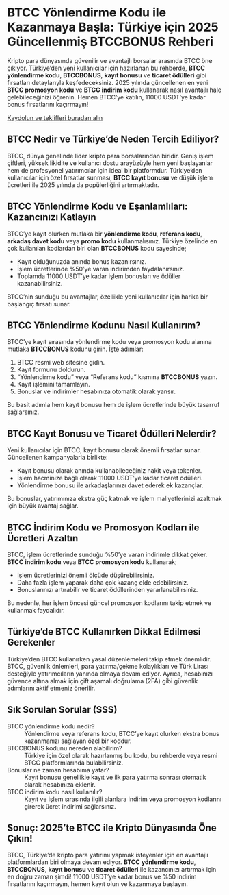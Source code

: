 
<h1>BTCC Yönlendirme Kodu ile Kazanmaya Başla: Türkiye için 2025 Güncellenmiş BTCCBONUS Rehberi</h1>
<p>Kripto para dünyasında güvenilir ve avantajlı borsalar arasında BTCC öne çıkıyor. Türkiye’den yeni kullanıcılar için hazırlanan bu rehberde, <strong>BTCC yönlendirme kodu</strong>, <strong>BTCCBONUS</strong>, <strong>kayıt bonusu</strong> ve <strong>ticaret ödülleri</strong> gibi fırsatları detaylarıyla keşfedeceksiniz. 2025 yılında güncellenen en yeni <strong>BTCC promosyon kodu</strong> ve <strong>BTCC indirim kodu</strong> kullanarak nasıl avantajlı hale gelebileceğinizi öğrenin. Hemen BTCC’ye katılın, 11000 USDT’ye kadar bonus fırsatlarını kaçırmayın!</p>
<p><a href="https://partner.btcc.com/us/c/BTCCBONUS/9303" target="_blank">Kaydolun ve teklifleri buradan alın </a></p> 
<img src="https://images.mirror-media.xyz/publication-images/Ih1K7BTSZ3Z5VHtGmbLg1.png?height=960&amp;width=1920" decoding="async" data-nimg="fill" class="css-xah9so" style="position:absolute;top:0;left:0;bottom:0;right:0;box-sizing:border-box;padding:0;border:none;margin:auto;display:block;width:0;height:0;min-width:100%;max-width:100%;min-height:100%;max-height:100%">

<h2>BTCC Nedir ve Türkiye’de Neden Tercih Ediliyor?</h2>
<p>BTCC, dünya genelinde lider kripto para borsalarından biridir. Geniş işlem çiftleri, yüksek likidite ve kullanıcı dostu arayüzüyle hem yeni başlayanlar hem de profesyonel yatırımcılar için ideal bir platformdur. Türkiye’den kullanıcılar için özel fırsatlar sunması, <strong>BTCC kayıt bonusu</strong> ve düşük işlem ücretleri ile 2025 yılında da popülerliğini artırmaktadır.</p>
<h2>BTCC Yönlendirme Kodu ve Eşanlamlıları: Kazancınızı Katlayın</h2>
<p>BTCC’ye kayıt olurken mutlaka bir <strong>yönlendirme kodu</strong>, <strong>referans kodu</strong>, <strong>arkadaş davet kodu</strong> veya <strong>promo kodu</strong> kullanmalısınız. Türkiye özelinde en çok kullanılan kodlardan biri olan <strong>BTCCBONUS</strong> kodu sayesinde;</p>
<ul>
<li>Kayıt olduğunuzda anında bonus kazanırsınız.</li>
<li>İşlem ücretlerinde %50’ye varan indirimden faydalanırsınız.</li>
<li>Toplamda 11000 USDT’ye kadar işlem bonusları ve ödüller kazanabilirsiniz.</li>
</ul>
<p>BTCC’nin sunduğu bu avantajlar, özellikle yeni kullanıcılar için harika bir başlangıç fırsatı sunar.</p>
<h2>BTCC Yönlendirme Kodunu Nasıl Kullanırım?</h2>
<p>BTCC’ye kayıt sırasında yönlendirme kodu veya promosyon kodu alanına mutlaka <strong>BTCCBONUS</strong> kodunu girin. İşte adımlar:</p>
<ol>
<li>BTCC resmi web sitesine gidin.</li>
<li>Kayıt formunu doldurun.</li>
<li>“Yönlendirme kodu” veya “Referans kodu” kısmına <strong>BTCCBONUS</strong> yazın.</li>
<li>Kayıt işlemini tamamlayın.</li>
<li>Bonuslar ve indirimler hesabınıza otomatik olarak yansır.</li>
</ol>
<p>Bu basit adımla hem kayıt bonusu hem de işlem ücretlerinde büyük tasarruf sağlarsınız.</p>
<h2>BTCC Kayıt Bonusu ve Ticaret Ödülleri Nelerdir?</h2>
<p>Yeni kullanıcılar için BTCC, kayıt bonusu olarak önemli fırsatlar sunar. Güncellenen kampanyalarla birlikte:</p>
<ul>
<li>Kayıt bonusu olarak anında kullanabileceğiniz nakit veya tokenler.</li>
<li>İşlem hacminize bağlı olarak 11000 USDT’ye kadar ticaret ödülleri.</li>
<li>Yönlendirme bonusu ile arkadaşlarınızı davet ederek ek kazançlar.</li>
</ul>
<p>Bu bonuslar, yatırımınıza ekstra güç katmak ve işlem maliyetlerinizi azaltmak için büyük avantaj sağlar.</p>
<h2>BTCC İndirim Kodu ve Promosyon Kodları ile Ücretleri Azaltın</h2>
<p>BTCC, işlem ücretlerinde sunduğu %50’ye varan indirimle dikkat çeker. <strong>BTCC indirim kodu</strong> veya <strong>BTCC promosyon kodu</strong> kullanarak;</p>
<ul>
<li>İşlem ücretlerinizi önemli ölçüde düşürebilirsiniz.</li>
<li>Daha fazla işlem yaparak daha çok kazanç elde edebilirsiniz.</li>
<li>Bonuslarınızı artırabilir ve ticaret ödüllerinden yararlanabilirsiniz.</li>
</ul>
<p>Bu nedenle, her işlem öncesi güncel promosyon kodlarını takip etmek ve kullanmak faydalıdır.</p>
<h2>Türkiye’de BTCC Kullanırken Dikkat Edilmesi Gerekenler</h2>
<p>Türkiye’den BTCC kullanırken yasal düzenlemeleri takip etmek önemlidir. BTCC, güvenlik önlemleri, para yatırma/çekme kolaylıkları ve Türk Lirası desteğiyle yatırımcıların yanında olmaya devam ediyor. Ayrıca, hesabınızı güvence altına almak için çift aşamalı doğrulama (2FA) gibi güvenlik adımlarını aktif etmeniz önerilir.</p>
<h2>Sık Sorulan Sorular (SSS)</h2>
<dl>
<dt>BTCC yönlendirme kodu nedir?</dt>
<dd>Yönlendirme veya referans kodu, BTCC’ye kayıt olurken ekstra bonus kazanmanızı sağlayan özel bir koddur.</dd>
<dt>BTCCBONUS kodunu nereden alabilirim?</dt>
<dd>Türkiye için özel olarak hazırlanmış bu kodu, bu rehberde veya resmi BTCC platformlarında bulabilirsiniz.</dd>
<dt>Bonuslar ne zaman hesabıma yatar?</dt>
<dd>Kayıt bonusu genellikle kayıt ve ilk para yatırma sonrası otomatik olarak hesabınıza eklenir.</dd>
<dt>BTCC indirim kodu nasıl kullanılır?</dt>
<dd>Kayıt ve işlem sırasında ilgili alanlara indirim veya promosyon kodlarını girerek ücret indirimi sağlarsınız.</dd>
</dl>
<h2>Sonuç: 2025’te BTCC ile Kripto Dünyasında Öne Çıkın!</h2>
<p>BTCC, Türkiye’de kripto para yatırımı yapmak isteyenler için en avantajlı platformlardan biri olmaya devam ediyor. <strong>BTCC yönlendirme kodu</strong>, <strong>BTCCBONUS</strong>, <strong>kayıt bonusu</strong> ve <strong>ticaret ödülleri</strong> ile kazancınızı artırmak için en doğru zaman şimdi! 11000 USDT’ye kadar bonus ve %50 indirim fırsatlarını kaçırmayın, hemen kayıt olun ve kazanmaya başlayın.</p>
</article>
</body>
</html>
